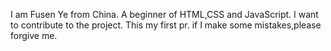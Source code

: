 I am Fusen Ye from China.
A beginner of HTML,CSS and JavaScript.
I want to contribute to the project.
This my first pr.
if I make some mistakes,please forgive me.